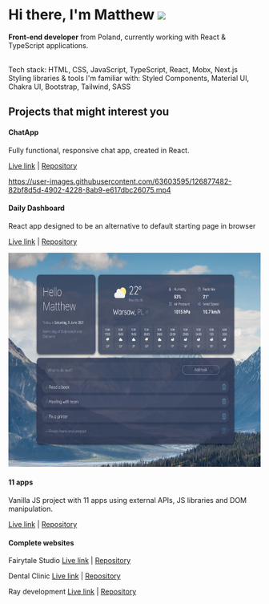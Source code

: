 
<h1>Hi there, I'm Matthew <img src="https://media.giphy.com/media/hvRJCLFzcasrR4ia7z/giphy.gif" width="25px"> </h2>
<strong>Front-end developer</strong> from Poland,  currently working with React & TypeScript applications.   <br> <br>

Tech stack: HTML, CSS, JavaScript, TypeScript, React, Mobx, Next.js <br>
Styling libraries & tools I'm familiar with: Styled Components, Material UI, Chakra UI, Bootstrap, Tailwind, SASS

## Projects that might interest you 


<h4>ChatApp</h4>

Fully functional, responsive chat app, created in React. 


<a href="https://matt765.github.io/react-chat-app">Live link</a> | <a href="https://github.com/matt765/react-chat-app">Repository</a>


https://user-images.githubusercontent.com/63603595/126877482-82bf8d5d-4902-4228-8ab9-e617dbc26075.mp4


<h4>Daily Dashboard </h4>

React app designed to be an alternative to default starting page in browser

<a href="https://matt765.github.io/react-daily-dashboard/">Live link</a> | <a href="https://github.com/matt765/react-daily-dashboard">Repository</a>

<p align="center"><img src="./img/dailydashboard.png"  alt="React"  width="686" height="427"/></p>

<h4>11 apps</h4>

Vanilla JS project with 11  apps using external APIs, JS libraries and DOM manipulation.

<a href="https://matt765.github.io/11-javascript-apps/">Live link</a> | <a href="https://github.com/matt765/11-javascript-apps">Repository</a>

<h4>Complete websites</h4>

Fairytale Studio 
<a href="https://matt765.github.io/photography-website/">Live link</a> | <a href="https://github.com/matt765/photography-website">Repository</a>

Dental Clinic 
<a href="https://matt765.github.io/dental-website/">Live link</a> | <a href="https://github.com/matt765/dental-website">Repository</a>

Ray development
<a href="https://matt765.github.io/real-estate-website/index.html">Live link</a> | <a href="https://github.com/matt765/real-estate-website">Repository</a>
<!--
**matt765/matt765** is a ✨ _special_ ✨ repository because its `README.md` (this file) appears on your GitHub profile.

Here are some ideas to get you started:

- 🔭 I’m currently working on ...
- 🌱 I’m currently learning ...
- 👯 I’m looking to collaborate on ...
- 🤔 I’m looking for help with ...
- 💬 Ask me about ...
- 📫 How to reach me: ...
- 😄 Pronouns: ...
- ⚡ Fun fact: ...
-->
